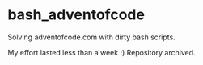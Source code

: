 # bash_adventofcode
Solving adventofcode.com with dirty bash scripts.

My effort lasted less than a week :) Repository archived.
